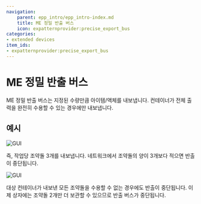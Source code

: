 ```yaml
---
navigation:
    parent: epp_intro/epp_intro-index.md
    title: ME 정밀 반출 버스
    icon: expatternprovider:precise_export_bus
categories:
- extended devices
item_ids:
- expatternprovider:precise_export_bus
---
```


# ME 정밀 반출 버스

<GameScene zoom="8" background="transparent">
<ImportStructure src="../structure/cable_precise_export_bus.snbt"></ImportStructure>
</GameScene>

ME 정밀 반출 버스는 지정된 수량만큼 아이템/액체를 내보냅니다. 컨테이너가 전체 출력을 완전히 수용할 수 있는 경우에만 내보냅니다.

## 예시

![GUI](../pic/pre_bus_gui1.png)

즉, 작업당 조약돌 3개를 내보냅니다. 네트워크에서 조약돌의 양이 3개보다 적으면 반출이 중단됩니다.

![GUI](../pic/pre_bus_gui2.png)

대상 컨테이너가 내보낸 모든 조약돌을 수용할 수 없는 경우에도 반출이 중단됩니다. 이제 상자에는 조약돌 2개만 더 보관할 수 있으므로 반출 버스가 중단됩니다.
